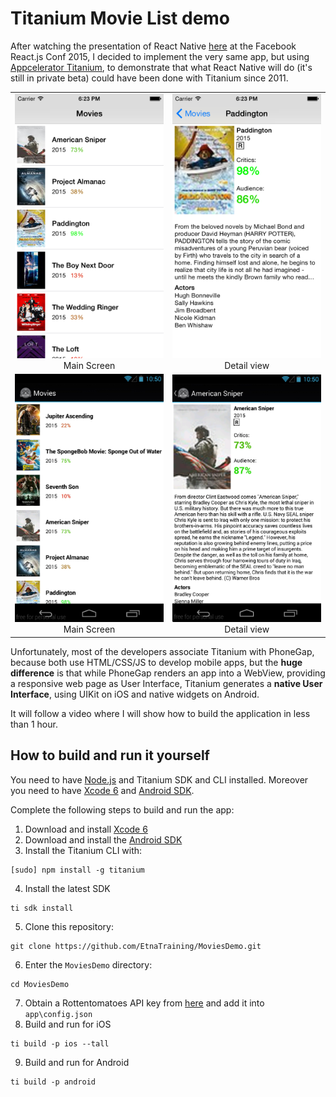 # Titanium Movie List demo

After watching the presentation of React Native [here](https://www.youtube.com/watch?v=7rDsRXj9-cU) at the Facebook React.js Conf 2015, I decided to implement the very same app, but using [Appcelerator Titanium](http://www.appcelerator.com/titanium/), to demonstrate that what React Native will do (it's still in private beta) could have been done with Titanium since 2011.

<table>
  <tr>
    <td align="center"><img src="https://github.com/EtnaTraining/MoviesDemo/blob/master/screenshots/movieList.png" width="250"/><br/>Main Screen</td>
    <td align="center"><img src="https://github.com/EtnaTraining/MoviesDemo/blob/master/screenshots/movieDetail.png" width="250"/><br/>Detail view</td>
  </tr>
   <tr>
    <td align="center"><img src="https://github.com/EtnaTraining/MoviesDemo/blob/master/screenshots/android_movieList.jpg" width="250"/><br/>Main Screen</td>
    <td align="center"><img src="https://github.com/EtnaTraining/MoviesDemo/blob/master/screenshots/android_movieDetail.jpg" width="250"/><br/>Detail view</td>
  </tr>
  
</table>


Unfortunately, most of the developers associate Titanium with PhoneGap, because both use HTML/CSS/JS to develop mobile apps, but the **huge difference** is that while PhoneGap renders an app into a WebView, providing a responsive web page as User Interface, Titanium generates a **native User Interface**, using UIKit on iOS and native widgets on Android.

It will follow a video where I will show how to build the application in less than 1 hour.

## How to build and run it yourself

You need to have [Node.js](http://nodejs.org) and Titanium SDK and CLI installed. Moreover you need to have [Xcode 6](https://developer.apple.com/xcode/downloads/) and [Android SDK](http://developer.android.com/sdk/index.html#Other).

Complete the following steps to build and run the app:

1. Download and install [Xcode 6](https://developer.apple.com/xcode/downloads/)
2. Download and install the [Android SDK](http://developer.android.com/sdk/index.html#Other)
3. Install the Titanium CLI with:

  ~~~
  [sudo] npm install -g titanium
  ~~~
4. Install the latest SDK

  ~~~
  ti sdk install
  ~~~
5. Clone this repository:

  ~~~
  git clone https://github.com/EtnaTraining/MoviesDemo.git
  ~~~
6. Enter the `MoviesDemo` directory:

  ~~~
  cd MoviesDemo
  ~~~
7. Obtain a Rottentomatoes API key from [here](http://developer.rottentomatoes.com) and add it into `app\config.json`
8. Build and run for iOS

  ~~~
  ti build -p ios --tall
  ~~~
9. Build and run for Android
  
  ~~~
ti build -p android
  ~~~
